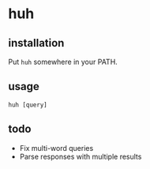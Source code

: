 # huh

## installation
Put `huh` somewhere in your PATH. 

## usage
`huh [query]`

## todo
- Fix multi-word queries
- Parse responses with multiple results
